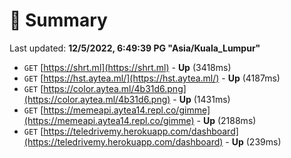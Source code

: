 # 📖 Summary
Last updated: **12/5/2022, 6:49:39 PG "Asia/Kuala_Lumpur"**

- `GET` [https://shrt.ml](https://shrt.ml) - **Up** (3418ms)
- `GET` [https://hst.aytea.ml/](https://hst.aytea.ml/) - **Up** (4187ms)
- `GET` [https://color.aytea.ml/4b31d6.png](https://color.aytea.ml/4b31d6.png) - **Up** (1431ms)
- `GET` [https://memeapi.aytea14.repl.co/gimme](https://memeapi.aytea14.repl.co/gimme) - **Up** (2188ms)
- `GET` [https://teledrivemy.herokuapp.com/dashboard](https://teledrivemy.herokuapp.com/dashboard) - **Up** (239ms)
